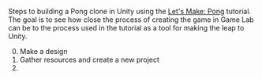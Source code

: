 Steps to building a Pong clone in Unity using the [Let's Make: Pong](https://www.awesomeincu.com/tutorials/unity-pong/) tutorial. The goal is to see how close the process of creating the game in Game Lab can be to the process used in the tutorial as a tool for making the leap to Unity.

0. Make a design
1. Gather resources and create a new project
1.
